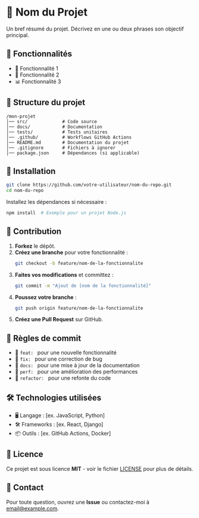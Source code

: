 # 📌 Nom du Projet

Un bref résumé du projet. Décrivez en une ou deux phrases son objectif principal.

## 🚀 Fonctionnalités

- 🎯 Fonctionnalité 1
- 🔧 Fonctionnalité 2
- 📊 Fonctionnalité 3

## 📂 Structure du projet

```
/mon-projet
│── src/             # Code source
│── docs/            # Documentation
│── tests/           # Tests unitaires
│── .github/         # Workflows GitHub Actions
│── README.md        # Documentation du projet
│── .gitignore       # Fichiers à ignorer
│── package.json     # Dépendances (si applicable)
```

## 🎯 Installation

```bash
git clone https://github.com/votre-utilisateur/nom-du-repo.git
cd nom-du-repo
```

Installez les dépendances si nécessaire :
```bash
npm install  # Exemple pour un projet Node.js
```

## 🚀 Contribution

1. **Forkez** le dépôt.
2. **Créez une branche** pour votre fonctionnalité :
   ```bash
   git checkout -b feature/nom-de-la-fonctionnalite
   ```
3. **Faites vos modifications** et committez :
   ```bash
   git commit -m "Ajout de [nom de la fonctionnalité]"
   ```
4. **Poussez votre branche** :
   ```bash
   git push origin feature/nom-de-la-fonctionnalite
   ```
5. **Créez une Pull Request** sur GitHub.

## 📜 Règles de commit

- 🎯 `feat: ` pour une nouvelle fonctionnalité
- 🐛 `fix: ` pour une correction de bug
- 📝 `docs: ` pour une mise à jour de la documentation
- 🚀 `perf: ` pour une amélioration des performances
- 🔨 `refactor: ` pour une refonte du code

## 🛠️ Technologies utilisées

- 🖥️ Langage : [ex. JavaScript, Python]
- 🛠️ Frameworks : [ex. React, Django]
- 📦 Outils : [ex. GitHub Actions, Docker]

## 📄 Licence

Ce projet est sous licence **MIT** - voir le fichier [LICENSE](LICENSE) pour plus de détails.

## 💬 Contact

Pour toute question, ouvrez une **Issue** ou contactez-moi à [email@example.com](mailto:email@example.com).
